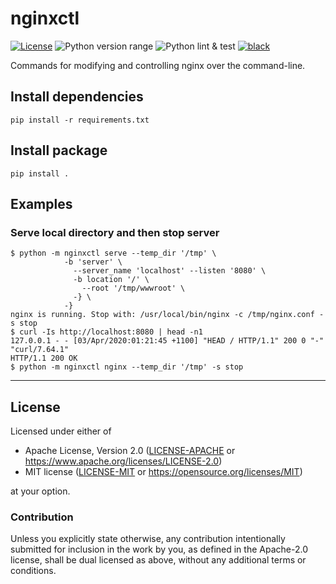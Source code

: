 nginxctl
========
[![License](https://img.shields.io/badge/license-Apache--2.0%20OR%20MIT-blue.svg)](https://opensource.org/licenses/Apache-2.0)
![Python version range](https://img.shields.io/badge/python-2.7%20|%203.5%20|%203.6%20|%203.7%20|%203.8%20|3.9-blue.svg)
![Python lint & test](https://github.com/offscale/nginxctl/workflows/Python%20lint%20&%20test/badge.svg)
[![black](https://img.shields.io/badge/code%20style-black-000000.svg)](https://github.com/psf/black)

Commands for modifying and controlling nginx over the command-line.

## Install dependencies

    pip install -r requirements.txt

## Install package

    pip install .

## Examples

### Serve local directory and then stop server

    $ python -m nginxctl serve --temp_dir '/tmp' \ 
                -b 'server' \
                  --server_name 'localhost' --listen '8080' \
                  -b location '/' \
                    --root '/tmp/wwwroot' \
                  -} \
                -}
    nginx is running. Stop with: /usr/local/bin/nginx -c /tmp/nginx.conf -s stop
    $ curl -Is http://localhost:8080 | head -n1
    127.0.0.1 - - [03/Apr/2020:01:21:45 +1100] "HEAD / HTTP/1.1" 200 0 "-" "curl/7.64.1"
    HTTP/1.1 200 OK
    $ python -m nginxctl nginx --temp_dir '/tmp' -s stop

---

## License

Licensed under either of

- Apache License, Version 2.0 ([LICENSE-APACHE](LICENSE-APACHE) or <https://www.apache.org/licenses/LICENSE-2.0>)
- MIT license ([LICENSE-MIT](LICENSE-MIT) or <https://opensource.org/licenses/MIT>)

at your option.

### Contribution

Unless you explicitly state otherwise, any contribution intentionally submitted
for inclusion in the work by you, as defined in the Apache-2.0 license, shall be
dual licensed as above, without any additional terms or conditions.
